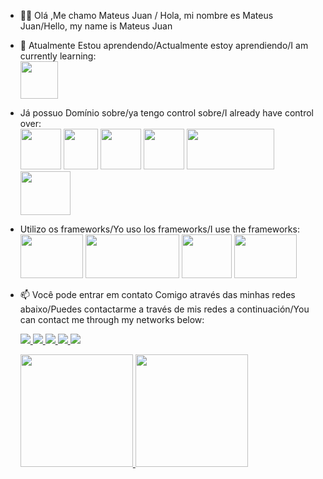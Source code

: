 - 👋🏽 Olá ,Me chamo Mateus Juan / Hola, mi nombre es Mateus Juan/Hello, my name is Mateus Juan 

- 🌱 Atualmente Estou aprendendo/Actualmente estoy aprendiendo/I am currently learning:
         <br>
         <img loading="lazy" src="https://cdn.worldvectorlogo.com/logos/react-native-1.svg" width="60" height="60"/>
         <br>
- Já possuo Domínio sobre/ya tengo control sobre/I already have control over:
         <br>
         <img loading="lazy" src="https://upload.wikimedia.org/wikipedia/commons/thumb/6/61/HTML5_logo_and_wordmark.svg/768px-HTML5_logo_and_wordmark.svg.png" width="65" height="65"/>
         <img loading="lazy" src="https://upload.wikimedia.org/wikipedia/commons/thumb/d/d5/CSS3_logo_and_wordmark.svg/1200px-CSS3_logo_and_wordmark.svg.png" width="55" height="65"/>
         <img loading="lazy" src="https://upload.wikimedia.org/wikipedia/commons/6/6a/JavaScript-logo.png" width="65" height="65"/>
         <img loading="lazy" src="https://upload.wikimedia.org/wikipedia/commons/thumb/c/c3/Python-logo-notext.svg/1869px-Python-logo-notext.svg.png" width="65" height="65"/>
         <img loading="lazy" src="https://upload.wikimedia.org/wikipedia/commons/8/87/Sql_data_base_with_logo.png" width="140" height="65"/>
         <img loading="lazy" src="https://images.vexels.com/media/users/3/166401/isolated/preview/b82aa7ac3f736dd78570dd3fa3fa9e24-icone-da-linguagem-de-programacao-java.png" width="80" height="70"/>
         <br>
- Utilizo os frameworks/Yo uso los frameworks/I use the frameworks:
         <br>
         <img loading="lazy" src="https://upload.wikimedia.org/wikipedia/commons/thumb/d/d9/Node.js_logo.svg/1200px-Node.js_logo.svg.png" width="100" height="70"/>
         <img loading="lazy" src="https://upload.wikimedia.org/wikipedia/commons/3/3c/Flask_logo.svg" width="150" height="70"/>
         <img loading="lazy" src="https://upload.wikimedia.org/wikipedia/commons/b/b2/Bootstrap_logo.svg" width="80" height="70"/>
         <img loading="lazy" src="https://media.licdn.com/dms/image/v2/D4D12AQEZVXWqTQ0fTg/article-cover_image-shrink_600_2000/article-cover_image-shrink_600_2000/0/1689632891005?e=2147483647&v=beta&t=U2C7v9Ln_agpV2td-ceFC44JMURVoOoNxLZo_sGYMjM" width="100" height="70"/>
         
         
     
- 📫 Você pode entrar em contato Comigo através das minhas redes abaixo/Puedes contactarme a través de mis redes a continuación/You can contact me through my networks below:
         <div>
             <a href="https://www.instagram.com/matewx_j?igsh=MWRzM2t5MHVsMW9xaw==" target="_blank">
                 <img loading="lazy" src="https://img.shields.io/badge/-Instagram-%23E4405F?style=for-the-badge&logo=instagram&logoColor=white" target="_blank">
             </a>
             <a href="https://www.linkedin.com/in/mateus-juan-09b9b2298?utm_source=share&utm_campaign=share_via&utm_content=profile&utm_medium=android_app" target="_blank">
                 <img loading="lazy" src="https://img.shields.io/badge/-LinkedIn-%230077B5?style=for-the-badge&logo=linkedin&logoColor=white" target="_blank">
             </a>
             <a href="https://mateusjuan.github.io/Curriculo/" target="_blank">
                <img loading="lazy" src="https://img.shields.io/badge/-Currículo%20Web-FFFFFF?style=for-the-badge&logo=Google&logoColor=red" target="_blank">
             </a>
         <a href="https://lattes.cnpq.br/2774132125455921" target="_blank">
             <img loading="lazy" src="https://img.shields.io/badge/-Currículo%20Lattes-FFFFFF?style=for-the-badge" target="_blank">
         </a>
         <a href="https://linktr.ee/matewx_j">
         <img loading="lazy" src="https://www.google.com/url?sa=i&url=https%3A%2F%2Fpt.vecteezy.com%2Fpng%2F66118531-linktree-circulo-logotipo-icone-linktree-aplicativo-editavel-transparente-fundo-premio-social-meios-de-comunicacao-projeto-para-digital-baixar&psig=AOvVaw2RUrTavEGzu2Ml9nrppBxR&ust=1756329885614000&source=images&cd=vfe&opi=89978449&ved=0CBUQjRxqFwoTCLjv4ui0qY8DFQAAAAAdAAAAABAE" target="_blank">
         </a>
             </div>
   <div>
           <a href="https://github-readme-stats.vercel.app/api/top-langs/?username=MateusJuan&layout=compact&langs_count=7&theme=transparent">
             <img height="180em" src="https://github-readme-stats.vercel.app/api/top-langs/?username=MateusJuan&layout=compact&langs_count=7&theme=transparent"/>
           </a>
           <a href="https://github-readme-stats.vercel.app/api?username=MateusJuan&show_icons=true&theme=transparent&include_all_commits=true&count_private=true"><img height="180em" src="https://github-readme-stats.vercel.app/api?username=MateusJuan&show_icons=true&theme=transparent&include_all_commits=true&count_private=true"/></a>
         </div>
     
     ​    </div>

